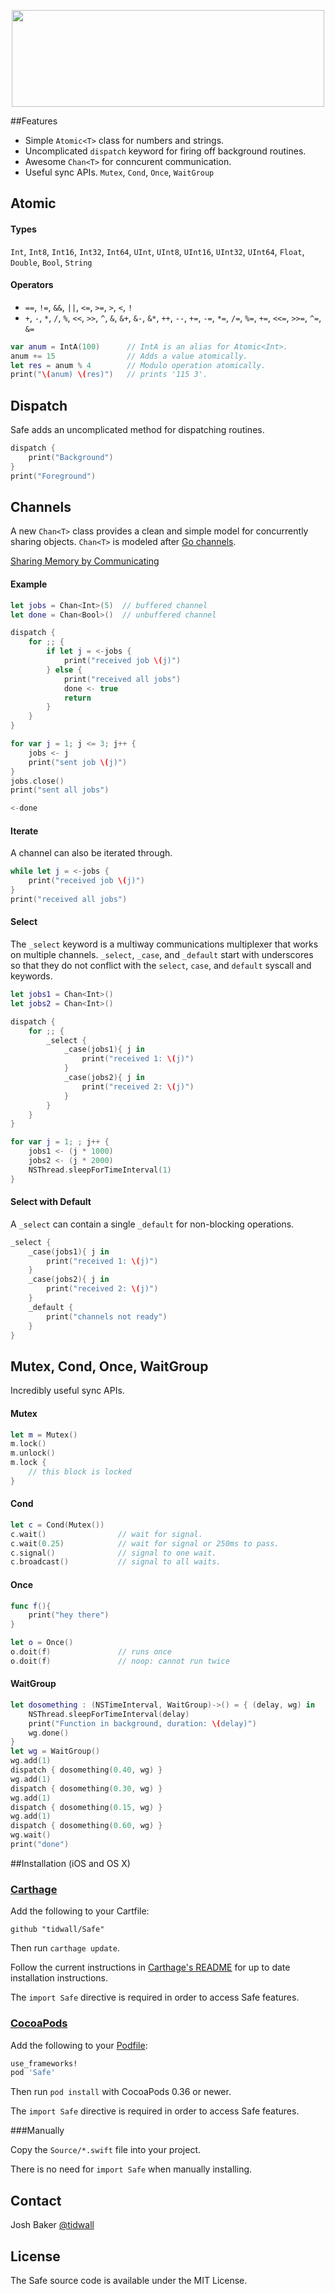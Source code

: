 <p align="center">
  <img src="http://tidwall.github.io/Safe/head.png" width="500" height="155">
</p>

##Features

- Simple `Atomic<T>` class for numbers and strings.
- Uncomplicated `dispatch` keyword for firing off background routines.
- Awesome `Chan<T>` for conncurent communication.
- Useful sync APIs. `Mutex`, `Cond`, `Once`, `WaitGroup`


## Atomic

#### Types
`Int`, `Int8`, `Int16`, `Int32`, `Int64`, `UInt`, `UInt8`, `UInt16`, `UInt32`, `UInt64`, `Float`, `Double`, `Bool`, `String`

#### Operators
- `==`, `!=`, `&&`, `||`, `<=`, `>=`, `>`, `<`, `!`  
- `+`, `-`, `*`, `/`, `%`, `<<`, `>>`, `^`, `&`, `&+`, `&-`, `&*`, `++`, `--`, `+=`, `-=`, `*=`, `/=`, `%=`, `+=`, `<<=`, `>>=`, `^=`, `&=`


```swift
var anum = IntA(100)      // IntA is an alias for Atomic<Int>.
anum += 15                // Adds a value atomically.
let res = anum % 4        // Modulo operation atomically.
print("\(anum) \(res)")   // prints '115 3'.
```

## Dispatch

Safe adds an uncomplicated method for dispatching routines. 

```swift
dispatch {
    print("Background")
}
print("Foreground")
```

## Channels

A new `Chan<T>` class provides a clean and simple model for concurrently sharing objects. `Chan<T>` is modeled after [Go channels](https://golang.org/doc/effective_go.html#channels).

[Sharing Memory by Communicating](http://blog.golang.org/share-memory-by-communicating)

#### Example
```swift
let jobs = Chan<Int>(5)  // buffered channel
let done = Chan<Bool>()  // unbuffered channel

dispatch {
    for ;; {
        if let j = <-jobs {
            print("received job \(j)")
        } else {
            print("received all jobs")
            done <- true
            return
        }
    }
}

for var j = 1; j <= 3; j++ {
    jobs <- j
    print("sent job \(j)")
}
jobs.close()
print("sent all jobs")

<-done
```

#### Iterate

A channel can also be iterated through.

```swift
while let j = <-jobs {
    print("received job \(j)")
}
print("received all jobs")
```

#### Select

The `_select` keyword is a multiway communications multiplexer that works on multiple channels.  `_select`, `_case`, and `_default` start with underscores so that they do not conflict with the `select`, `case`, and `default` syscall and keywords.

```swift
let jobs1 = Chan<Int>()
let jobs2 = Chan<Int>()

dispatch {
    for ;; {
        _select {
            _case(jobs1){ j in
                print("received 1: \(j)")
            }
            _case(jobs2){ j in
                print("received 2: \(j)")
            }
        }
    }
}

for var j = 1; ; j++ {
    jobs1 <- (j * 1000)
    jobs2 <- (j * 2000)
    NSThread.sleepForTimeInterval(1)
}
```

#### Select with Default

A `_select` can contain a single `_default` for non-blocking operations. 

```swift
_select {
    _case(jobs1){ j in
        print("received 1: \(j)")
    }
    _case(jobs2){ j in
        print("received 2: \(j)")
    }
    _default {
        print("channels not ready")
    }
}
```

## Mutex, Cond, Once, WaitGroup

Incredibly useful sync APIs.

#### Mutex

```swift
let m = Mutex()
m.lock()           
m.unlock()         
m.lock {
    // this block is locked
}
```
#### Cond
```swift
let c = Cond(Mutex())
c.wait()                // wait for signal.
c.wait(0.25)            // wait for signal or 250ms to pass.
c.signal()              // signal to one wait.
c.broadcast()           // signal to all waits.
```
#### Once
```swift
func f(){
    print("hey there")
}

let o = Once()
o.doit(f)               // runs once
o.doit(f)               // noop: cannot run twice
```
#### WaitGroup
```swift
let dosomething : (NSTimeInterval, WaitGroup)->() = { (delay, wg) in
    NSThread.sleepForTimeInterval(delay)
    print("Function in background, duration: \(delay)")
    wg.done()
}
let wg = WaitGroup()
wg.add(1)
dispatch { dosomething(0.40, wg) }
wg.add(1)
dispatch { dosomething(0.30, wg) }
wg.add(1)
dispatch { dosomething(0.15, wg) }
wg.add(1)
dispatch { dosomething(0.60, wg) }
wg.wait()
print("done")
```

##Installation (iOS and OS X)

### [Carthage]

[Carthage]: https://github.com/Carthage/Carthage

Add the following to your Cartfile:

```
github "tidwall/Safe"
```

Then run `carthage update`.

Follow the current instructions in [Carthage's README][carthage-installation]
for up to date installation instructions.

[carthage-installation]: https://github.com/Carthage/Carthage#adding-frameworks-to-an-application

The `import Safe` directive is required in order to access Safe features.

### [CocoaPods]

[CocoaPods]: http://cocoapods.org

Add the following to your [Podfile](http://guides.cocoapods.org/using/the-podfile.html):

```ruby
use_frameworks!
pod 'Safe'
```

Then run `pod install` with CocoaPods 0.36 or newer.

The `import Safe` directive is required in order to access Safe features.

###Manually

Copy the `Source/*.swift` file into your project.  

There is no need for `import Safe` when manually installing.

## Contact
Josh Baker [@tidwall](http://twitter.com/tidwall)

## License

The Safe source code is available under the MIT License.

